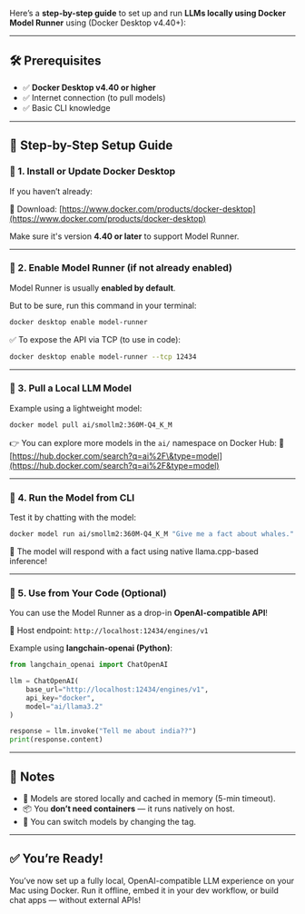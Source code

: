 Here’s a **step-by-step guide** to set up and run **LLMs locally using Docker Model Runner** using (Docker Desktop v4.40+):

---

## 🛠️ Prerequisites

* ✅ **Docker Desktop v4.40 or higher**
* ✅ Internet connection (to pull models)
* ✅ Basic CLI knowledge

---

## 🚀 Step-by-Step Setup Guide

### 🔹 1. **Install or Update Docker Desktop**

If you haven’t already:

🔗 Download: [https://www.docker.com/products/docker-desktop](https://www.docker.com/products/docker-desktop)

Make sure it's version **4.40 or later** to support Model Runner.

---

### 🔹 2. **Enable Model Runner (if not already enabled)**

Model Runner is usually **enabled by default**.

But to be sure, run this command in your terminal:

```bash
docker desktop enable model-runner
```

✅ To expose the API via TCP (to use in code):

```bash
docker desktop enable model-runner --tcp 12434
```

---

### 🔹 3. **Pull a Local LLM Model**

Example using a lightweight model:

```bash
docker model pull ai/smollm2:360M-Q4_K_M
```

👉 You can explore more models in the `ai/` namespace on Docker Hub:
🔗 [https://hub.docker.com/search?q=ai%2F\&type=model](https://hub.docker.com/search?q=ai%2F&type=model)

---

### 🔹 4. **Run the Model from CLI**

Test it by chatting with the model:

```bash
docker model run ai/smollm2:360M-Q4_K_M "Give me a fact about whales."
```

💬 The model will respond with a fact using native llama.cpp-based inference!

---

### 🔹 5. **Use from Your Code (Optional)**

You can use the Model Runner as a drop-in **OpenAI-compatible API**!

📍 Host endpoint:
`http://localhost:12434/engines/v1`

Example using **langchain-openai (Python)**:

```python
from langchain_openai import ChatOpenAI

llm = ChatOpenAI(
    base_url="http://localhost:12434/engines/v1",
    api_key="docker",
    model="ai/llama3.2"
)

response = llm.invoke("Tell me about india??")
print(response.content)
```

---

## 📌 Notes

* 🧠 Models are stored locally and cached in memory (5-min timeout).
* 📦 You **don’t need containers** — it runs natively on host.
* 🔁 You can switch models by changing the tag.

---

## ✅ You’re Ready!

You’ve now set up a fully local, OpenAI-compatible LLM experience on your Mac using Docker. Run it offline, embed it in your dev workflow, or build chat apps — without external APIs!

